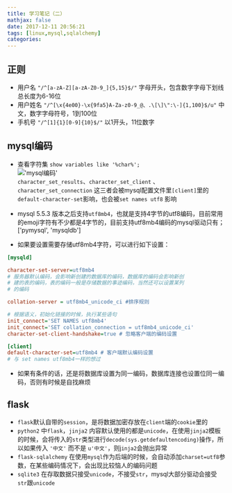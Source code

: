 ```yaml
---
title: 学习笔记（二）
mathjax: false
date: 2017-12-11 20:56:21
tags: [linux,mysql,sqlalchemy]
categories: 
---
```


## 正则

* 用户名 `"/^[a-zA-Z][a-zA-Z0-9_]{5,15}$/"` 字母开头，包含数字字母下划线 总长度为6-16位
* 用户姓名 `"/^[\x{4e00}-\x{9fa5}A-Za-z0-9_@、.\[\]\":\-]{1,100}$/u"` 中文，数字字母符号，1到100位
* 手机号 `"/^[1]{1}[0-9]{10}$/"` 以1开头，11位数字

<!-- more -->

## mysql编码

* 查看字符集 `show variables like '%char%';`   
!['mysql编码'](/image/mysql_bianma.png)    
`character_set_results`、`character_set_client` 、`character_set_connection` 这三者会被mysql配置文件里`[client]`里的`default-character-set`影响，也会被`set names utf8` 影响


* mysql 5.5.3 版本之后支持`utf8mb4`，也就是支持4字节的utf8编码，目前常用的emoji字符有不少都是4字节的，目前支持utf8mb4编码的mysql驱动只有；['pymysql', 'mysqldb']
* 如果要设置需要存储utf8mb4字符，可以进行如下设置：
```ini
[mysqld]

character-set-server=utf8mb4 
# 服务器默认编码，会影响新创建的数据库的编码，数据库的编码会影响新创
# 建的表的编码，表的编码一般是存储数据的事迹编码，当然还可以设置某列
# 的编码

collation-server = utf8mb4_unicode_ci #排序规则

# 根据语义，初始化链接的时候，执行某些语句
init_connect='SET NAMES utf8mb4' 
init_connect='SET collation_connection = utf8mb4_unicode_ci'
character-set-client-handshake=true # 忽略客户端的编码设置

[client]
default-character-set=utf8mb4 # 客户端默认编码设置
# 与 set names utf8mb4一样的想过
```
* 如果有条件的话，还是将数据库设置为同一编码，数据库连接也设置位同一编码，否则有时候是自找麻烦

## flask
* `flask`默认自带的`session`，是将数据加密存放在`client`端的`cookie`里的
* `python2` 中`flask`，`jinja2` 内容默认使用的都是`unicode`，在使用`jinja2`模板的时候，会将传入的`str`类型进行`decode(sys.getdefaultencoding)`操作，所以如果传入 `'中文'` 而不是 `u'中文'`，则j`inja2`会抛出异常
* `flask-sqlalchemy` 在使用`mysql`作为后端的时候，会自动添加`charset=utf8`参数，在某些编码情况下，会出现比较恼人的编码问题
*  `sqlite3` 在存取数据只接受`unicode`，不接受`str`，mysql大部分驱动会接受`str`跟`unicode`